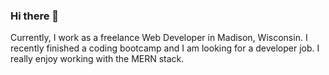 ### Hi there 👋

Currently, I work as a freelance Web Developer in Madison, Wisconsin. I recently finished a coding bootcamp and I am looking for a developer job. I really enjoy working with the MERN stack.

<!--
**LeeStratman/LeeStratman** is a ✨ _special_ ✨ repository because its `README.md` (this file) appears on your GitHub profile.

Here are some ideas to get you started:

- 🔭 I’m currently working on ...
- 🌱 I’m currently learning ...
- 👯 I’m looking to collaborate on ...
- 🤔 I’m looking for help with ...
- 💬 Ask me about ...
- 📫 How to reach me: ...
- 😄 Pronouns: ...
- ⚡ Fun fact: ...
-->
